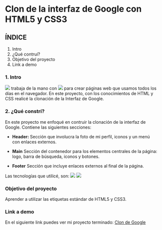 # Clon de la interfaz de Google con HTML5 y CSS3

## ÍNDICE
1.   Intro
2.   ¿Qué contruí?
3.   Objetivo del proyecto
4.   Link a demo

### 1. Intro
<img src="https://img.shields.io/badge/HTML5-E34F26?style=for-the-badge&logo=html5&logoColor=white" /> trabaja de la mano con <img src="https://img.shields.io/badge/CSS3-1572B6?style=for-the-badge&logo=css3&logoColor=white" /> para crear páginas web que usamos todos los días en el navegador. En este proyecto, con los conocimientos de HTML y CSS realicé la clonación de la Interfaz de Google. 

### 2. ¿Qué constrí?
En este proyecto me enfoqué en contruir la clonación de la interfaz de Google. 
Contiene las siguientes secciones:

- **Header:** Sección que involucra la foto de mi perfil, iconos y un menú con enlaces externos.

- **Main** Sección del contenedor para los elementos centrales de la página: logo, barra de búsqueda, iconos y botones.

- **Footer** Sección que incluye enlaces externos al final de la página.

Las tecnologías que utilicé, son:
<img src="https://img.shields.io/badge/HTML5-E34F26?style=for-the-badge&logo=html5&logoColor=white" />
<img src="https://img.shields.io/badge/CSS3-1572B6?style=for-the-badge&logo=css3&logoColor=white" />

### Objetivo del proyecto
Aprender a utilizar las etiquetas estándar de HTML5 y CSS3.

### Link a demo
En el siguiente link puedes ver mi proyecto terminado: [Clon de Google](#)
